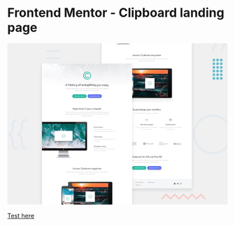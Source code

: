 # Frontend Mentor - Clipboard landing page

![Design preview for the Clipboard landing page coding challenge](./design/desktop-preview.jpg)

 [Test here](https://affectionate-banach-fd85ca.netlify.app)


